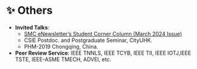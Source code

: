 
# ✨ Others
- **Invited Talks**: 
  - [SMC eNewsletter’s Student Corner Column (March 2024 Issue)](https://www.ieeesmc.org/wp-content/uploads/2024/03/Student-Corner_Zhenling-Mo.pdf)
  - CSIE Postdoc. and Postgraduate Seminar, CityUHK.
  - PHM-2019 Chongqing, China.
- **Peer Review Service**: IEEE TNNLS, IEEE TCYB,  IEEE TII, IEEE IOTJ,IEEE TSTE, IEEE-ASME TMECH, ADVEI, etc.


